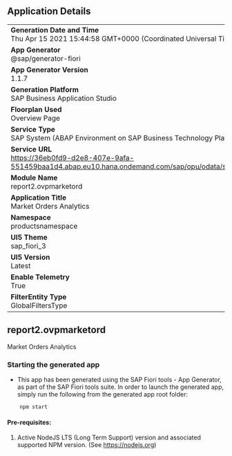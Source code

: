 ## Application Details
|               |
| ------------- |
|**Generation Date and Time**<br>Thu Apr 15 2021 15:44:58 GMT+0000 (Coordinated Universal Time)|
|**App Generator**<br>@sap/generator-fiori|
|**App Generator Version**<br>1.1.7|
|**Generation Platform**<br>SAP Business Application Studio|
|**Floorplan Used**<br>Overview Page|
|**Service Type**<br>SAP System (ABAP Environment on SAP Business Technology Platform)|
|**Service URL**<br>https://36eb0fd9-d2e8-407e-9afa-551459baa1d4.abap.eu10.hana.ondemand.com/sap/opu/odata/sap/ZPIP_UI_OVP_MARKET_ORD_O2/
|**Module Name**<br>report2.ovpmarketord|
|**Application Title**<br>Market Orders Analytics|
|**Namespace**<br>productsnamespace|
|**UI5 Theme**<br>sap_fiori_3|
|**UI5 Version**<br>Latest|
|**Enable Telemetry**<br>True|
|**FilterEntity Type**<br>GlobalFiltersType|

## report2.ovpmarketord

Market Orders Analytics

### Starting the generated app

-   This app has been generated using the SAP Fiori tools - App Generator, as part of the SAP Fiori tools suite.  In order to launch the generated app, simply run the following from the generated app root folder:

```
    npm start
```


#### Pre-requisites:

1. Active NodeJS LTS (Long Term Support) version and associated supported NPM version.  (See https://nodejs.org)


